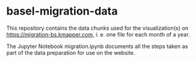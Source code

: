 # basel-migration-data

This repository contains the data chunks used for the visualization(s) on https://migration-bs.kmapper.com, i. e. one file for each month of a year.

The Jupyter Notebook migration.ipynb documents all the steps taken as part of the data preparation for use on the website.
